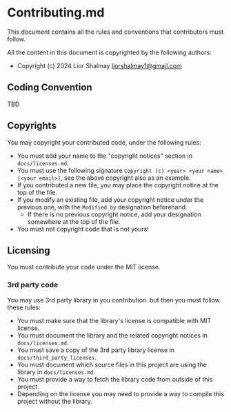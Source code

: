 # Contributing.md 
This document contains all the rules and conventions that contributors must follow.

All the content in this document is copyrighted by the following authors:  
* Copyright (c) 2024 Lior Shalmay <liorshalmay1@gmail.com>

## Coding Convention
TBD

## Copyrights
You may copyright your contributed code, under the following rules: 

* You must add your name to the "copyright notices" section in `docs/licenses.md`.
* You must use the following signature `Copyright (c) <year> <your name> [<your email>]`, 
see the above copyright also as an example.
* If you contributed a new file, you may place the copyright notice at the top of the file.
* If you modify an existing file, add your copyright notice under the previous one, with the `Modified by` designation beforehand.
    * If there is no previous copyright notice, add your designation somewhere at the top of the file.
* You must not copyright code that is not yours!

## Licensing

You must contribute your code under the MIT license.

### 3rd party code
You may use 3rd party library in you contribution.
but then you must follow these rules:  

* You must make sure that the library's license is compatible with MIT license.
* You must document the library and the related copyright notices in `docs/licenses.md`.
* You must save a copy of the 3rd party library license in `docs/third_party_licenses`.
* You must document which source files in this project are using the library in `docs/licenses.md`.
* You must provide a way to fetch the library code from outside of this project.
* Depending on the license you may need to provide a way to compile this project without the library.


